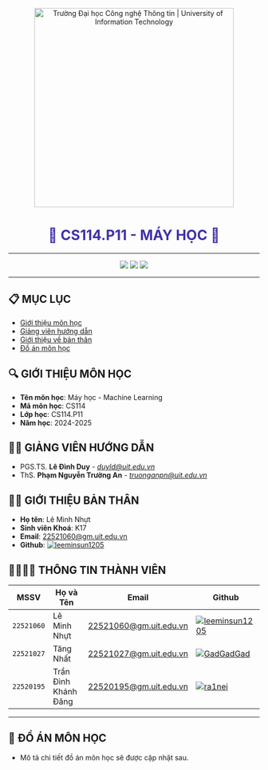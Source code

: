 <!-- Banner -->
<p align="center">
  <a href="https://www.uit.edu.vn/" title="Trường Đại học Công nghệ Thông tin" style="border: none;">
    <img src="https://i.imgur.com/WmMnSRt.png" alt="Trường Đại học Công nghệ Thông tin | University of Information Technology" width="400">
  </a>
</p>

<h1 align="center" style="color: #4032A8;"><b>📘 CS114.P11 - MÁY HỌC 📘</b></h1>

<hr>

<!-- Badge -->
<p align="center">
  <img src="https://img.shields.io/badge/Machine%20Learning-CS114-blueviolet?style=for-the-badge">
  <img src="https://img.shields.io/badge/UIT-2024--2025-lightblue?style=for-the-badge">
  <img src="https://img.shields.io/badge/Team-CS114%20Squad-green?style=for-the-badge">
</p>

<hr>

## 📋 MỤC LỤC
- [Giới thiệu môn học](#gioithieumonhoc)
- [Giảng viên hướng dẫn](#giangvien)
- [Giới thiệu về bản thân](#banthan)
- [Đồ án môn học](#doan)

## 🔍 GIỚI THIỆU MÔN HỌC
<a name ='gioithieumonhoc'></a>

- **Tên môn học**: Máy học - Machine Learning
- **Mã môn học**: CS114
- **Lớp học**: CS114.P11
- **Năm học**: 2024-2025

## 🧑‍🏫 GIẢNG VIÊN HƯỚNG DẪN
<a name="giangvien"></a>

- PGS.TS. **Lê Đình Duy** - *duyld@uit.edu.vn*
- ThS. **Phạm Nguyễn Trường An** - *truonganpn@uit.edu.vn*

## 🧑‍💻 GIỚI THIỆU BẢN THÂN
<a name="banthan"></a>

- **Họ tên**: Lê Minh Nhựt
- **Sinh viên Khoá**: K17
- **Email**: 22521060@gm.uit.edu.vn
- **Github**: [![leeminsun1205](https://img.shields.io/badge/leeminsun1205-%2324292f.svg?style=flat-square&logo=github)](https://github.com/leeminsun1205)

## 👨‍👩‍👧‍👦 THÔNG TIN THÀNH VIÊN

| MSSV       | Họ và Tên          | Email                   | Github                                                                                                                      |
| ---------- | ------------------ | ----------------------- | --------------------------------------------------------------------------------------------------------------------------- |
| `22521060` | Lê Minh Nhựt        | 22521060@gm.uit.edu.vn   | [![leeminsun1205](https://img.shields.io/badge/leeminsun1205-%2324292f.svg?style=flat-square&logo=github)](https://github.com/leeminsun1205) |
| `22521027` | Tăng Nhất           | 22521027@gm.uit.edu.vn   | [![GadGadGad](https://img.shields.io/badge/GadGadGad-%2324292f.svg?style=flat-square&logo=github)](https://github.com/GadGadGad) |
| `22520195` | Trần Đình Khánh Đăng | 22520195@gm.uit.edu.vn   | [![ra1nei](https://img.shields.io/badge/ra1nei-%2324292f.svg?style=flat-square&logo=github)](https://github.com/ra1nei) |

<hr>

## 🎯 ĐỒ ÁN MÔN HỌC
<a name="doan"></a>
- Mô tả chi tiết đồ án môn học sẽ được cập nhật sau.
